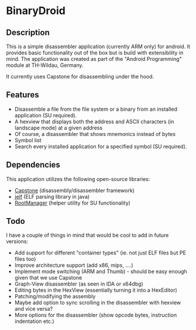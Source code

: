 # BinaryDroid

## Description

This is a simple disassembler application (currently ARM only) for android. It provides basic functionality out of the box but is build with extensibility in mind.
The application was created as part of the "Android Programming" module at TH-Wildau, Germany.

It currently uses Capstone for disassembling under the hood.

## Features
- Disassemble a file from the file system or a binary from an installed application (SU required).
 - A hexview that displays both the address and ASCII characters (in landscape mode) at a given address
 - Of course, a disassembler that shows mnemonics instead of bytes
 - Symbol list
- Search every installed application for a specified symbol (SU required).

## Dependencies
This application utilizes the following open-source libraries:
- [Capstone](https://github.com/aquynh/capstone) (disassembly/disassembler framework)
- [jelf](https://github.com/fornwall/jelf) (ELF parsing library in java)
- [RootManager](https://github.com/Chrisplus/RootManager) (helper utility for SU functionality)

## Todo
I have a couple of things in mind that would be cool to add in future versions:
- Add support for different "container types" (ie. not just ELF files but PE files too)
- Improve architecture support (add x86, mips, ....)
- Implement mode switching (ARM and Thumb) - should be easy enough given that we use Capstone
- Graph-View disassembler (as seen in IDA or x64dbg)
- Editing bytes in the HexView (essentially turning it into a HexEditor)
- Patching/modifying the assembly
- Maybe add option to sync scrolling in the disassembler with hexview and vice versa?
- More options for the disassembler (show opcode bytes, instruction indentation etc.)